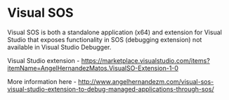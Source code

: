 # Visual SOS

Visual SOS is both a standalone application (x64) and extension for Visual Studio that exposes functionality in SOS (debugging extension) not available in Visual Studio Debugger.

Visual Studio extension - https://marketplace.visualstudio.com/items?itemName=AngelHernandezMatos.VisualSO-Extension-1-0

More information here - http://www.angelhernandezm.com/visual-sos-visual-studio-extension-to-debug-managed-applications-through-sos/
